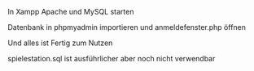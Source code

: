 In Xampp Apache und MySQL starten

Datenbank in phpmyadmin importieren und anmeldefenster.php öffnen

Und alles ist Fertig zum Nutzen

spielestation.sql ist ausführlicher aber noch nicht verwendbar
